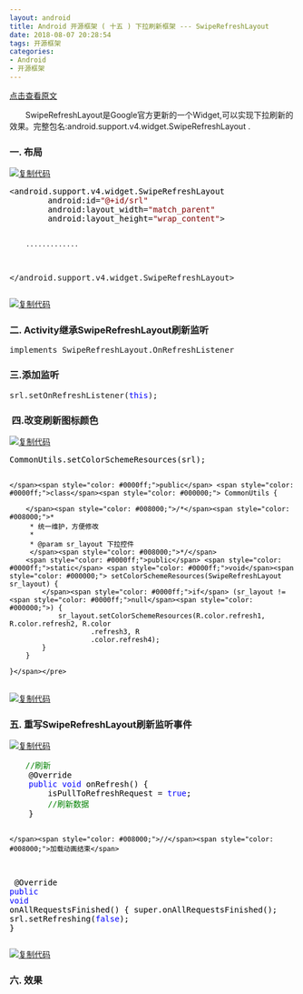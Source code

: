 ```yaml
---
layout: android
title: Android 开源框架 ( 十五 ) 下拉刷新框架 --- SwipeRefreshLayout
date: 2018-08-07 20:28:54
tags: 开源框架
categories: 
- Android
- 开源框架
---
```

[点击查看原文](https://www.cnblogs.com/bugzone/p/SwipeRefreshLayout.html)

<!-- more -->

<div id="cnblogs_post_body" class="blogpost-body ">
    <p>　　SwipeRefreshLayout是Google官方更新的一个Widget,可以实现下拉刷新的效果。完整包名:android.support.v4.widget.SwipeRefreshLayout .</p>
<h3>一. 布局</h3>
<div class="cnblogs_code"><div class="cnblogs_code_toolbar"><span class="cnblogs_code_copy"><a href="javascript:void(0);" onclick="copyCnblogsCode(this)" title="复制代码"><img src="//common.cnblogs.com/images/copycode.gif" alt="复制代码"></a></span></div>
<pre>&lt;<span style="color: #000000;">android.support.v4.widget.SwipeRefreshLayout
        android:id</span>=<span style="color: #800000;">"</span><span style="color: #800000;">@+id/srl</span><span style="color: #800000;">"</span><span style="color: #000000;">
        android:layout_width</span>=<span style="color: #800000;">"</span><span style="color: #800000;">match_parent</span><span style="color: #800000;">"</span><span style="color: #000000;">
        android:layout_height</span>=<span style="color: #800000;">"</span><span style="color: #800000;">wrap_content</span><span style="color: #800000;">"</span>&gt;

        .............

&lt;/android.support.v4.widget.SwipeRefreshLayout&gt;</pre>
<div class="cnblogs_code_toolbar"><span class="cnblogs_code_copy"><a href="javascript:void(0);" onclick="copyCnblogsCode(this)" title="复制代码"><img src="//common.cnblogs.com/images/copycode.gif" alt="复制代码"></a></span></div></div>
<h3>二. Activity继承SwipeRefreshLayout刷新监听</h3>
<div class="cnblogs_code">
<pre>implements SwipeRefreshLayout.OnRefreshListener</pre>
</div>
<h3>三.添加监听</h3>
<div class="cnblogs_code">
<pre>srl.setOnRefreshListener(<span style="color: #0000ff;">this</span>);</pre>
</div>
<h3>&nbsp;四.改变刷新图标颜色</h3>
<div class="cnblogs_code"><div class="cnblogs_code_toolbar"><span class="cnblogs_code_copy"><a href="javascript:void(0);" onclick="copyCnblogsCode(this)" title="复制代码"><img src="//common.cnblogs.com/images/copycode.gif" alt="复制代码"></a></span></div>
<pre><span style="color: #000000;">CommonUtils.setColorSchemeResources(srl);
    
    </span><span style="color: #0000ff;">public</span> <span style="color: #0000ff;">class</span><span style="color: #000000;"> CommonUtils {
    
        </span><span style="color: #008000;">/*</span><span style="color: #008000;">*
         * 统一维护，方便修改
         *
         * @param sr_layout 下拉控件
         </span><span style="color: #008000;">*/</span>
        <span style="color: #0000ff;">public</span> <span style="color: #0000ff;">static</span> <span style="color: #0000ff;">void</span><span style="color: #000000;"> setColorSchemeResources(SwipeRefreshLayout sr_layout) {
            </span><span style="color: #0000ff;">if</span> (sr_layout != <span style="color: #0000ff;">null</span><span style="color: #000000;">) {
                sr_layout.setColorSchemeResources(R.color.refresh1, R.color.refresh2, R.color
                        .refresh3, R
                        .color.refresh4);
            }
        }
    
    }</span></pre>
<div class="cnblogs_code_toolbar"><span class="cnblogs_code_copy"><a href="javascript:void(0);" onclick="copyCnblogsCode(this)" title="复制代码"><img src="//common.cnblogs.com/images/copycode.gif" alt="复制代码"></a></span></div></div>
<h3>五. 重写SwipeRefreshLayout刷新监听事件</h3>
<div class="cnblogs_code"><div class="cnblogs_code_toolbar"><span class="cnblogs_code_copy"><a href="javascript:void(0);" onclick="copyCnblogsCode(this)" title="复制代码"><img src="//common.cnblogs.com/images/copycode.gif" alt="复制代码"></a></span></div>
<pre><span style="color: #008000;">　　//</span><span style="color: #008000;">刷新</span>
<span style="color: #000000;">    @Override
    </span><span style="color: #0000ff;">public</span> <span style="color: #0000ff;">void</span><span style="color: #000000;"> onRefresh() {
        isPullToRefreshRequest </span>= <span style="color: #0000ff;">true</span><span style="color: #000000;">;
        </span><span style="color: #008000;">//</span><span style="color: #008000;">刷新数据</span>
<span style="color: #000000;">    }

    </span><span style="color: #008000;">//</span><span style="color: #008000;">加载动画结束</span>
<span style="color: #000000;">    @Override
    </span><span style="color: #0000ff;">public</span> <span style="color: #0000ff;">void</span><span style="color: #000000;"> onAllRequestsFinished() {
        super.onAllRequestsFinished();
        srl.setRefreshing(</span><span style="color: #0000ff;">false</span><span style="color: #000000;">);
    }</span></pre>
<div class="cnblogs_code_toolbar"><span class="cnblogs_code_copy"><a href="javascript:void(0);" onclick="copyCnblogsCode(this)" title="复制代码"><img src="//common.cnblogs.com/images/copycode.gif" alt="复制代码"></a></span></div></div>
<h3>六. 效果</h3>
<p><img src="https://images2018.cnblogs.com/blog/612293/201808/612293-20180806202511108-3463627.jpg" alt=""></p>
</div>